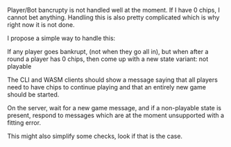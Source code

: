 Player/Bot bancrupty is not handled well at the moment. If I have 0 chips, I
cannot bet anything. Handling this is also pretty complicated which is why right
now it is not done. 

I propose a simple way to handle this:

If any player goes bankrupt, (not when they go all in), but when after a round a
player has 0 chips, then come up with a new state variant: not playable

The CLI and WASM clients should show a message saying that all players need to
have chips to continue playing and that an entirely new game should be started. 

On the server, wait for a new game message, and if a non-playable state is
present, respond to messages which are at the moment unsupported with a fitting
error.

This might also simplify some checks, look if that is the case. 
